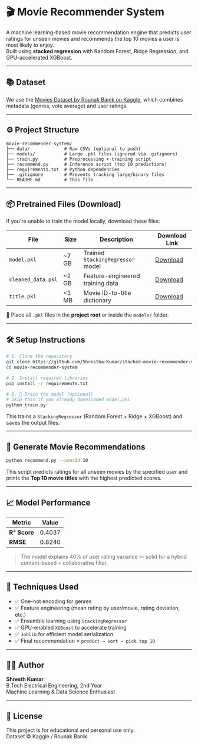 # 🎬 Movie Recommender System

A machine learning-based movie recommendation engine that predicts user ratings for unseen movies and recommends the top 10 movies a user is most likely to enjoy.  
Built using **stacked regression** with Random Forest, Ridge Regression, and GPU-accelerated XGBoost.

---

## 📚 Dataset

We use the [Movies Dataset by Rounak Banik on Kaggle](https://www.kaggle.com/datasets/rounakbanik/the-movies-dataset), which combines metadata (genres, vote average) and user ratings.

---

## ⚙️ Project Structure

```
movie-recommender-system/
├── data/             # Raw CSVs (optional to push)
├── models/           # Large .pkl files (ignored via .gitignore)
├── train.py          # Preprocessing + training script
├── recommend.py      # Inference script (top 10 predictions)
├── requirements.txt  # Python dependencies
├── .gitignore        # Prevents tracking large/binary files
└── README.md         # This file
```

---

## 📦 Pretrained Files (Download)

If you're unable to train the model locally, download these files:

| File                | Size   | Description                            | Download Link |
|---------------------|--------|----------------------------------------|---------------|
| `model.pkl`         | ~7 GB  | Trained `StackingRegressor` model      | [Download](https://drive.google.com/file/d/1JLYyGsvksbKjahAFAh_U5qPYGMNd_g66/view?usp=drive_link) |
| `cleaned_data.pkl`  | ~2 GB  | Feature-engineered training data       | [Download](https://drive.google.com/file/d/1L3J_d-7xpmmBdotXRVJlGUkBA3_MYQVN/view?usp=drive_link) |
| `title.pkl`         | <1 MB  | Movie ID-to-title dictionary           | [Download](https://drive.google.com/file/d/1IxBlH3cXTnJ7-bNt1YyJXF74aQQImIbj/view?usp=drive_link) |

📁 Place all `.pkl` files in the **project root** or inside the `models/` folder.

---

## 🛠️ Setup Instructions

```bash
# 1. Clone the repository
git clone https://github.com/Shrestha-Kumar/stacked-movie-recommender-ml.git
cd movie-recommender-system

# 2. Install required libraries
pip install -r requirements.txt

# 3. 🚀 Train the model (optional)
# Skip this if you already downloaded model.pkl
python train.py
```

This trains a `StackingRegressor` (Random Forest + Ridge + XGBoost) and saves the output files.

---

## 🎯 Generate Movie Recommendations

```bash
python recommend.py --userId 10
```

This script predicts ratings for all unseen movies by the specified user and prints the **Top 10 movie titles** with the highest predicted scores.

---

## 📈 Model Performance

| Metric       | Value  |
|--------------|--------|
| **R² Score** | 0.4037 |
| **RMSE**     | 0.8240 |

> The model explains 40% of user rating variance — solid for a hybrid content-based + collaborative filter.

---

## 🧠 Techniques Used

- ✅ One-hot encoding for genres
- ✅ Feature engineering (mean rating by user/movie, rating deviation, etc.)
- ✅ Ensemble learning using `StackingRegressor`
- ✅ GPU-enabled `XGBoost` to accelerate training
- ✅ `Joblib` for efficient model serialization
- ✅ Final recommendation = `predict → sort → pick top 10`

---

## 🙋‍♂️ Author

**Shresth Kumar**  
B.Tech Electrical Engineering, 2nd Year  
Machine Learning & Data Science Enthusiast

---

## 📜 License

This project is for educational and personal use only.  
Dataset © Kaggle / Rounak Banik.
